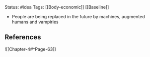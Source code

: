 Status: #idea
Tags: [[Body-economic]] [[Baseline]]

* People are being replaced in the future by machines, augmented humans and vampiries

## References

![[Chapter-4#^Page-63]]